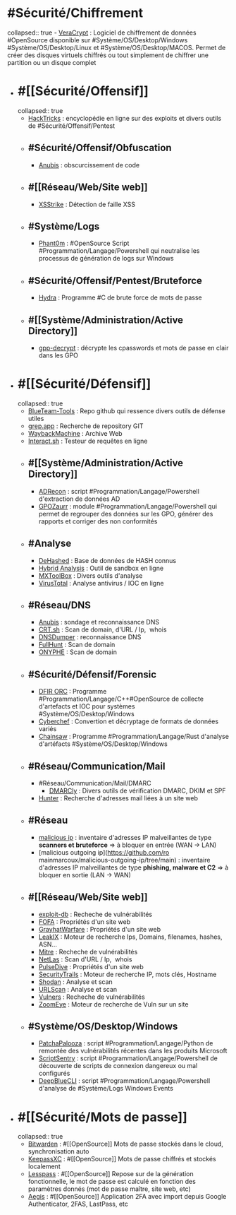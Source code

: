 # #Sécurité/Chiffrement
collapsed:: true
	- [VeraCrypt](https://veracrypt.fr/en/Home.html) : Logiciel de chiffrement de données #OpenSource disponible sur #Système/OS/Desktop/Windows #Système/OS/Desktop/Linux et #Système/OS/Desktop/MACOS. Permet de créer des disques virtuels chiffrés ou tout simplement de chiffrer une partition ou un disque complet
- # #[[Sécurité/Offensif]]
  collapsed:: true
	- [HackTricks](https://book.hacktricks.xyz/welcome/readme) : encyclopédie en ligne sur des exploits et divers outils de #Sécurité/Offensif/Pentest
	- ## #Sécurité/Offensif/Obfuscation
		- [Anubis](https://github.com/0sir1ss/Anubis) : obscurcissement de code
	- ## #[[Réseau/Web/Site web]]
		- [XSStrike](https://github.com/s0md3v/XSStrike) : Détection de faille XSS
	- ## #Système/Logs
		- [Phant0m](https://github.com/olafhartong/Invoke-Phant0m/tree/master) : #OpenSource Script #Programmation/Langage/Powershell qui neutralise les processus de génération de logs sur Windows
	- ## #Sécurité/Offensif/Pentest/Bruteforce
		- [Hydra](https://github.com/vanhauser-thc/thc-hydra) : Programme #C de brute force de mots de passe
	- ## #[[Système/Administration/Active Directory]]
		- [gpp-decrypt](https://github.com/t0thkr1s/gpp-decrypt) : décrypte les cpasswords et mots de passe en clair dans les GPO
- # #[[Sécurité/Défensif]]
  collapsed:: true
	- [BlueTeam-Tools](https://github.com/A-poc/BlueTeam-Tools) : Repo github qui ressence divers outils de défense utiles
	- [grep.app](https://grep.app/) : Recherche de repository GIT
	- [WaybackMachine](https://archive.org/web/) : Archive Web
	- [Interact.sh](https://app.interactsh.com/#/) : Testeur de requêtes en ligne
	- ## #[[Système/Administration/Active Directory]]
		- [ADRecon](https://github.com/sense-of-security/ADRecon) : script #Programmation/Langage/Powershell d'extraction de données AD
		- [GPOZaurr](https://github.com/EvotecIT/GPOZaurr) : module #Programmation/Langage/Powershell qui permet de regrouper des données sur les GPO, générer des rapports et corriger des non conformités
	- ## #Analyse
		- [DeHashed](https://www.dehashed.com) : Base de données de HASH connus
		- [Hybrid Analysis](https://www.hybrid-analysis.com/) : Outil de sandbox en ligne
		- [MXToolBox](https://mxtoolbox.com) : Divers outils d'analyse
		- [VirusTotal](https://github.com/ventoy/Ventoy) : Analyse antivirus / IOC en ligne
	- ## #Réseau/DNS
		- [Anubis](https://github.com/jonluca/Anubis) : sondage et reconnaissance DNS
		- [CRT.sh](https://crt.sh/) : Scan de domain, d'URL / Ip,  whois
		- [DNSDumper](https://dnsdumpster.com/) : reconnaissance DNS
		- [FullHunt](https://fullhunt.io/) : Scan de domain
		- [ONYPHE](https://www.onyphe.io/) : Scan de domain
	- ## #Sécurité/Défensif/Forensic
		- [DFIR ORC](https://github.com/DFIR-ORC/dfir-orc) : Programme #Programmation/Langage/C++#OpenSource de collecte d'artefacts et IOC pour systèmes #Système/OS/Desktop/Windows
		- [Cyberchef](https://gchq.github.io/CyberChef) : Convertion et décryptage de formats de données variés
		- [Chainsaw](https://github.com/WithSecureLabs/chainsaw) : Programme #Programmation/Langage/Rust d'analyse d'artéfacts #Système/OS/Desktop/Windows
	- ## #Réseau/Communication/Mail
		- #Réseau/Communication/Mail/DMARC
			- [DMARCly](https://dmarcly.com/tools/) : Divers outils de vérification DMARC, DKIM et SPF
		- [Hunter](https://hunter.io/) : Recherche d'adresses mail liées à un site web
	- ## #Réseau
		- [malicious ip](https://github.com/romainmarcoux/malicious-ip/) : inventaire d'adresses IP malveillantes de type **scanners et bruteforce** => à bloquer en entrée (WAN -> LAN)
		- [malicious outgoing ip](https://github.com/ro mainmarcoux/malicious-outgoing-ip/tree/main) : inventaire d'adresses IP malveillantes de type **phishing, malware et C2** => à bloquer en sortie (LAN -> WAN)
	- ## #[[Réseau/Web/Site web]]
		- [exploit-db](https://www.exploit-db.com) : Recheche de vulnérabilités
		- [FOFA](https://en.fofa.info) : Propriétés d'un site web
		- [GrayhatWarfare](https://buckets.grayhatwarfare.com) : Propriétés d'un site web
		- [LeakIX](https://leakix.net) : Moteur de recherche Ips, Domains, filenames, hashes, ASN…
		- [Mitre](https://cve.mitre.org) : Recheche de vulnérabilités
		- [NetLas](https://app.netlas.io/) : Scan d'URL / Ip,  whois
		- [PulseDive](https://pulsedive.com) : Propriétés d'un site web
		- [SecurityTrails](https://securitytrails.com) : Moteur de recherche IP, mots clés, Hostname
		- [Shodan](https://www.shodan.io/) : Analyse et scan
		- [URLScan](https://urlscan.io/) : Analyse et scan
		- [Vulners](https://vulners.com) : Recheche de vulnérabilités
		- [ZoomEye](https://www.zoomeye.org) : Moteur de recherche de Vuln sur un site
	- ## #Système/OS/Desktop/Windows
		- [PatchaPalooza](https://github.com/xaitax/PatchaPalooza) : script #Programmation/Langage/Python de remontée des vulnérabilités récentes dans les produits Microsoft
		- [ScriptSentry](https://github.com/techspence/ScriptSentry) : script #Programmation/Langage/Powershell de découverte de scripts de connexion dangereux ou mal configurés
		- [DeepBlueCLI](https://github.com/sans-blue-team/DeepBlueCLI) : script #Programmation/Langage/Powershell d'analyse de #Système/Logs Windows Events
- # #[[Sécurité/Mots de passe]]
  collapsed:: true
	- [Bitwarden](https://bitwarden.com/) : #[[OpenSource]] Mots de passe stockés dans le cloud, synchronisation auto
	- [KeepassXC](https://keepassxc.org/) : #[[OpenSource]] Mots de passe chiffrés et stockés localement
	- [Lesspass](https://www.lesspass.com/#/) : #[[OpenSource]] Repose sur de la génération fonctionnelle, le mot de passe est calculé en fonction des paramètres donnés (mot de passe maître, site web, etc)
	- [Aegis](https://getaegis.app/) : #[[OpenSource]] Application 2FA avec import depuis Google Authenticator, 2FAS, LastPass, etc